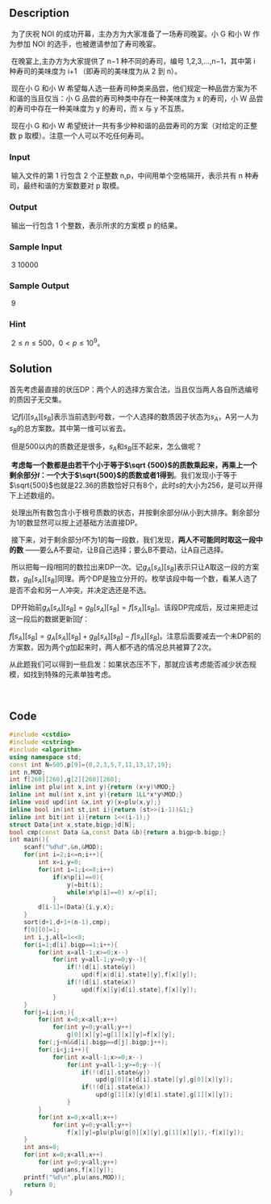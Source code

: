## Description

​	为了庆祝 NOI 的成功开幕，主办方为大家准备了一场寿司晚宴。小 G 和小 W 作为参加 NOI 的选手，也被邀请参加了寿司晚宴。

​	在晚宴上,主办方为大家提供了 n−1 种不同的寿司，编号 1,2,3,…,n−1，其中第 i 种寿司的美味度为 i+1 （即寿司的美味度为从 2 到 n）。

​	现在小 G 和小 W 希望每人选一些寿司种类来品尝，他们规定一种品尝方案为不和谐的当且仅当：小 G 品尝的寿司种类中存在一种美味度为 x 的寿司，小 W 品尝的寿司中存在一种美味度为 y 的寿司，而 x 与 y 不互质。

​	现在小 G 和小 W 希望统计一共有多少种和谐的品尝寿司的方案（对给定的正整数 p 取模）。注意一个人可以不吃任何寿司。

### Input

​	输入文件的第 1 行包含 2 个正整数 n,p，中间用单个空格隔开，表示共有 n 种寿司，最终和谐的方案数要对 p 取模。

### Output

​	输出一行包含 1 个整数，表示所求的方案模 p 的结果。

### Sample Input

​	3 10000


### Sample Output

​	9

### Hint

​	$2\le n\le 500$，$0<p\le 10^9$。



## Solution

​	首先考虑最直接的状压DP：两个人的选择方案合法，当且仅当两人各自所选编号的质因子无交集。

​	记$f[i][s_A][s_B]$表示当前选到$i$号数，一个人选择的数质因子状态为$s_A$，A另一人为$s_B$的总方案数。其中第一维可以省去。

​	但是500以内的质数还是很多，$s_A$和$s_B$压不起来，怎么做呢？

​	**考虑每一个数都是由若干个小于等于$\sqrt {500}$的质数乘起来，再乘上一个剩余部分$l$：一个大于$\sqrt{500}$的质数或者1得到**。我们发现小于等于$\sqrt{500}$也就是22.36的质数恰好只有8个，此时$s$的大小为256，是可以开得下上述数组的。

​	处理出所有数包含小于根号质数的状态，并按剩余部分$l$从小到大排序。剩余部分为1的数显然可以按上述基础方法直接DP。

​	接下来，对于剩余部分$l$不为1的每一段数，我们发现，**两人不可能同时取这一段中的数** ——要么A不要动，让B自己选择；要么B不要动，让A自己选择。

​	所以把每一段$l$相同的数拉出来DP一次。记$g_A[s_A][s_B]$表示只让A取这一段的方案数，$g_B[s_A][s_B]$同理。两个DP是独立分开的。枚举该段中每一个数，看某人选了是否不会和另一人冲突，并决定选还是不选。

​	DP开始前$g_A[s_A][s_B]=g_B[s_A][s_B]=f[s_A][s_B]$。该段DP完成后，反过来把走过这一段后的数据更新回$f$：

$f[s_A][s_B]=g_A[s_A][s_B]+g_B[s_A][s_B]-f[s_A][s_B]$。注意后面要减去一个未DP前的方案数，因为两个$g$加起来时，两人都不选的情况总共被算了2次。

​	从此题我们可以得到一些启发：如果状态压不下，那就应该考虑能否减少状态规模，如找到特殊的元素单独考虑。　　　

​	

## Code

```c++
#include <cstdio>
#include <cstring>
#include <algorithm>
using namespace std;
const int N=505,p[9]={0,2,3,5,7,11,13,17,19};
int n,MOD;
int f[260][260],g[2][260][260];
inline int plu(int x,int y){return (x+y)%MOD;}
inline int mul(int x,int y){return 1LL*x*y%MOD;}
inline void upd(int &x,int y){x=plu(x,y);}
inline bool in(int st,int i){return (st>>(i-1))&1;}
inline int bit(int i){return 1<<(i-1);}
struct Data{int x,state,bigp;}d[N];
bool cmp(const Data &a,const Data &b){return a.bigp<b.bigp;}
int main(){
	scanf("%d%d",&n,&MOD);
	for(int i=2;i<=n;i++){
		int x=i,y=0;
		for(int i=1;i<=8;i++)
			if(x%p[i]==0){
				y|=bit(i);
				while(x%p[i]==0) x/=p[i];
			}
		d[i-1]=(Data){i,y,x};
	}
	sort(d+1,d+1+(n-1),cmp);
	f[0][0]=1;
	int i,j,all=1<<8;
	for(i=1;d[i].bigp==1;i++){
		for(int x=all-1;x>=0;x--)
			for(int y=all-1;y>=0;y--){
				if(!(d[i].state&y))
					upd(f[x|d[i].state][y],f[x][y]);
				if(!(d[i].state&x))
					upd(f[x][y|d[i].state],f[x][y]);
			}
	}
	for(j=i;i<n;){
		for(int x=0;x<all;x++)
			for(int y=0;y<all;y++) 
				g[0][x][y]=g[1][x][y]=f[x][y];
		for(;j<n&&d[i].bigp==d[j].bigp;j++);
		for(;i<j;i++){
			for(int x=all-1;x>=0;x--)
				for(int y=all-1;y>=0;y--){
					if(!(d[i].state&y))
						upd(g[0][x|d[i].state][y],g[0][x][y]);
					if(!(d[i].state&x))
						upd(g[1][x][y|d[i].state],g[1][x][y]);
				}
		}
		for(int x=0;x<all;x++)
			for(int y=0;y<all;y++) 
				f[x][y]=plu(plu(g[0][x][y],g[1][x][y]),-f[x][y]);
	}
	int ans=0;
	for(int x=0;x<all;x++)
		for(int y=0;y<all;y++) 
			upd(ans,f[x][y]);
	printf("%d\n",plu(ans,MOD));	
	return 0;
}
```



